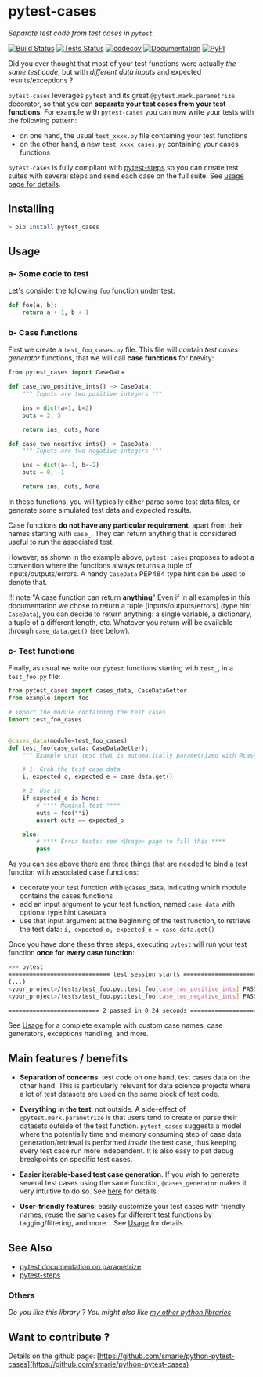 # pytest-cases

*Separate test code from test cases in `pytest`.*

[![Build Status](https://travis-ci.org/smarie/python-pytest-cases.svg?branch=master)](https://travis-ci.org/smarie/python-pytest-cases) [![Tests Status](https://smarie.github.io/python-pytest-cases/junit/junit-badge.svg?dummy=8484744)](https://smarie.github.io/python-pytest-cases/junit/report.html) [![codecov](https://codecov.io/gh/smarie/python-pytest-cases/branch/master/graph/badge.svg)](https://codecov.io/gh/smarie/python-pytest-cases) [![Documentation](https://img.shields.io/badge/docs-latest-blue.svg)](https://smarie.github.io/python-pytest-cases/) [![PyPI](https://img.shields.io/badge/PyPI-pytest_cases-blue.svg)](https://pypi.python.org/pypi/pytest_cases/)

Did you ever thought that most of your test functions were actually *the same test code*, but with *different data inputs* and expected results/exceptions ?

`pytest-cases` leverages `pytest` and its great `@pytest.mark.parametrize` decorator, so that you can **separate your test cases from your test functions**. For example with `pytest-cases` you can now write your tests with the following pattern:

 * on one hand, the usual `test_xxxx.py` file containing your test functions
 * on the other hand, a new `test_xxxx_cases.py` containing your cases functions

`pytest-cases` is fully compliant with [pytest-steps](https://smarie.github.io/python-pytest-steps/) so you can create test suites with several steps and send each case on the full suite. See [usage page for details](./usage/advanced/#test-suites-several-steps-on-each-case).


## Installing

```bash
> pip install pytest_cases
```

## Usage
 
### a- Some code to test

Let's consider the following `foo` function under test:

```python
def foo(a, b):
    return a + 1, b + 1
```

### b- Case functions

First we create a `test_foo_cases.py` file. This file will contain *test cases generator* functions, that we will call **case functions** for brevity:

```python
from pytest_cases import CaseData

def case_two_positive_ints() -> CaseData:
    """ Inputs are two positive integers """

    ins = dict(a=1, b=2)
    outs = 2, 3

    return ins, outs, None

def case_two_negative_ints() -> CaseData:
    """ Inputs are two negative integers """

    ins = dict(a=-1, b=-2)
    outs = 0, -1

    return ins, outs, None
```

In these functions, you will typically either parse some test data files, or generate some simulated test data and expected results. 

Case functions **do not have any particular requirement**, apart from their names starting with `case_`. They can return anything that is considered useful to run the associated test. 

However, as shown in the example above, `pytest_cases` proposes to adopt a convention where the functions always returns a tuple of inputs/outputs/errors. A handy `CaseData` PEP484 type hint can be used to denote that.

!!! note "A case function can return **anything**"
    Even if in all examples in this documentation we chose to return a tuple (inputs/outputs/errors) (type hint `CaseData`), you can decide to return anything: a single variable, a dictionary, a tuple of a different length, etc. Whatever you return will be available through `case_data.get()` (see below).

### c- Test functions

Finally, as usual we write our `pytest` functions starting with `test_`, in a `test_foo.py` file:

```python
from pytest_cases import cases_data, CaseDataGetter
from example import foo

# import the module containing the test cases
import test_foo_cases


@cases_data(module=test_foo_cases)
def test_foo(case_data: CaseDataGetter):
    """ Example unit test that is automatically parametrized with @cases_data """

    # 1- Grab the test case data
    i, expected_o, expected_e = case_data.get()

    # 2- Use it
    if expected_e is None:
        # **** Nominal test ****
        outs = foo(**i)
        assert outs == expected_o

    else:
        # **** Error tests: see <Usage> page to fill this ****
        pass
```

As you can see above there are three things that are needed to bind a test function with associated case functions:

 * decorate your test function with `@cases_data`, indicating which module contains the cases functions
 * add an input argument to your test function, named `case_data` with optional type hint `CaseData`
 * use that input argument at the beginning of the test function, to retrieve the test data: `i, expected_o, expected_e = case_data.get()`


Once you have done these three steps, executing `pytest` will run your test function **once for every case function**:

```bash
>>> pytest
============================= test session starts =============================
(...)
<your_project>/tests/test_foo.py::test_foo[case_two_positive_ints] PASSED [ 50%]
<your_project>/tests/test_foo.py::test_foo[case_two_negative_ints] PASSED [ 100%]

========================== 2 passed in 0.24 seconds ==========================
```


See [Usage](./usage) for a complete example with custom case names, case generators, exceptions handling, and more.


## Main features / benefits

 * **Separation of concerns**: test code on one hand, test cases data on the other hand. This is particularly relevant for data science projects where a lot of test datasets are used on the same block of test code.
 
 * **Everything in the test**, not outside. A side-effect of `@pytest.mark.parametrize` is that users tend to create or parse their datasets outside of the test function. `pytest_cases` suggests a model where the potentially time and memory consuming step of case data generation/retrieval is performed *inside* the test case, thus keeping every test case run more independent. It is also easy to put debug breakpoints on specific test cases.

 * **Easier iterable-based test case generation**. If you wish to generate several test cases using the same function, `@cases_generator` makes it very intuitive to do so. See [here](./usage#case-generators) for details.

 * **User-friendly features**: easily customize your test cases with friendly names, reuse the same cases for different test functions by tagging/filtering, and more... See [Usage](./usage) for details.

## See Also

 - [pytest documentation on parametrize](https://docs.pytest.org/en/latest/parametrize.html)
 - [pytest-steps](https://smarie.github.io/python-pytest-steps/)

### Others

*Do you like this library ? You might also like [my other python libraries](https://github.com/smarie/OVERVIEW#python)* 

## Want to contribute ?

Details on the github page: [https://github.com/smarie/python-pytest-cases](https://github.com/smarie/python-pytest-cases)
